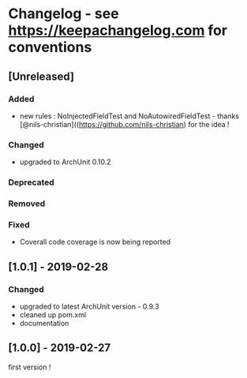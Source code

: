 # Changelog - see https://keepachangelog.com for conventions

## [Unreleased]

### Added
- new rules : NoInjectedFieldTest and NoAutowiredFieldTest - thanks [@nils-christian]((https://github.com/nils-christian) for the idea !

### Changed
- upgraded to ArchUnit 0.10.2

### Deprecated

### Removed

### Fixed
- Coverall code coverage is now being reported

## [1.0.1] - 2019-02-28

### Changed
- upgraded to latest ArchUnit version - 0.9.3
- cleaned up pom.xml
- documentation

## [1.0.0] - 2019-02-27

first version !
